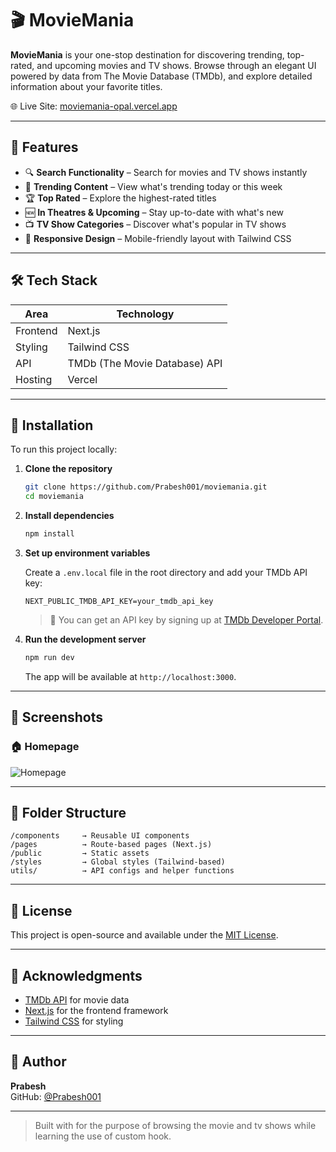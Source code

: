 # 🎬 MovieMania


**MovieMania** is your one-stop destination for discovering trending, top-rated, and upcoming movies and TV shows. Browse through an elegant UI powered by data from The Movie Database (TMDb), and explore detailed information about your favorite titles.

🌐 Live Site: [moviemania-opal.vercel.app](https://moviemania-opal.vercel.app)

---

## 📌 Features

- 🔍 **Search Functionality** – Search for movies and TV shows instantly
- 🎥 **Trending Content** – View what's trending today or this week
- 🏆 **Top Rated** – Explore the highest-rated titles
- 🆕 **In Theatres & Upcoming** – Stay up-to-date with what's new
- 📺 **TV Show Categories** – Discover what's popular in TV shows
- 📱 **Responsive Design** – Mobile-friendly layout with Tailwind CSS

---

## 🛠️ Tech Stack

| Area         | Technology            |
|--------------|------------------------|
| Frontend     | Next.js               |
| Styling      | Tailwind CSS          |
| API          | TMDb (The Movie Database) API |
| Hosting      | Vercel                |

---

## 🚀 Installation

To run this project locally:

1. **Clone the repository**
   ```bash
   git clone https://github.com/Prabesh001/moviemania.git
   cd moviemania
   ```

2. **Install dependencies**
   ```bash
   npm install
   ```

3. **Set up environment variables**

   Create a `.env.local` file in the root directory and add your TMDb API key:

   ```env
   NEXT_PUBLIC_TMDB_API_KEY=your_tmdb_api_key
   ```

   > 🔑 You can get an API key by signing up at [TMDb Developer Portal](https://developer.themoviedb.org/docs/getting-started).

4. **Run the development server**
   ```bash
   npm run dev
   ```

   The app will be available at `http://localhost:3000`.

---

## 📸 Screenshots

### 🏠 Homepage
![Homepage](https://i.ibb.co/Jj7HWWDm/moviemania-opal-vercel-app.png)

---

## 📁 Folder Structure

```
/components     → Reusable UI components
/pages          → Route-based pages (Next.js)
/public         → Static assets
/styles         → Global styles (Tailwind-based)
utils/          → API configs and helper functions
```

---

## 📄 License

This project is open-source and available under the [MIT License](LICENSE).

---

## 🙌 Acknowledgments

- [TMDb API](https://www.themoviedb.org/) for movie data
- [Next.js](https://nextjs.org/) for the frontend framework
- [Tailwind CSS](https://tailwindcss.com/) for styling

---

## 👤 Author

**Prabesh**  
GitHub: [@Prabesh001](https://github.com/Prabesh001)

---

> Built with for the purpose of browsing the movie and tv shows while learning the use of custom hook.
